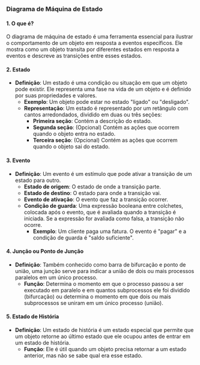 ### Diagrama de Máquina de Estado

#### 1. O que é?
O diagrama de máquina de estado é uma ferramenta essencial para ilustrar o comportamento de um objeto em resposta a eventos específicos. Ele mostra como um objeto transita por diferentes estados em resposta a eventos e descreve as transições entre esses estados.

#### 2. Estado
- **Definição**: Um estado é uma condição ou situação em que um objeto pode existir. Ele representa uma fase na vida de um objeto e é definido por suas propriedades e valores.
  - **Exemplo**: Um objeto pode estar no estado "ligado" ou "desligado".
  - **Representação**: Um estado é representado por um retângulo com cantos arredondados, dividido em duas ou três seções:
    - **Primeira seção**: Contém a descrição do estado.
    - **Segunda seção**: (Opcional) Contém as ações que ocorrem quando o objeto entra no estado.
    - **Terceira seção**: (Opcional) Contém as ações que ocorrem quando o objeto sai do estado.

#### 3. Evento
- **Definição**: Um evento é um estímulo que pode ativar a transição de um estado para outro.
  - **Estado de origem**: O estado de onde a transição parte.
  - **Estado de destino**: O estado para onde a transição vai.
  - **Evento de ativação**: O evento que faz a transição ocorrer.
  - **Condição de guarda**: Uma expressão booleana entre colchetes, colocada após o evento, que é avaliada quando a transição é iniciada. Se a expressão for avaliada como falsa, a transição não ocorre.
    - **Exemplo**: Um cliente paga uma fatura. O evento é "pagar" e a condição de guarda é "saldo suficiente".

#### 4. Junção ou Ponto de Junção
- **Definição**: Também conhecido como barra de bifurcação e ponto de união, uma junção serve para indicar a união de dois ou mais processos paralelos em um único processo.
  - **Função**: Determina o momento em que o processo passou a ser executado em paralelo e em quantos subprocessos ele foi dividido (bifurcação) ou determina o momento em que dois ou mais subprocessos se uniram em um único processo (união).


#### 5. Estado de História
- **Definição**: Um estado de história é um estado especial que permite que um objeto retorne ao último estado que ele ocupou antes de entrar em um estado de história.
  - **Função**: Ele é útil quando um objeto precisa retornar a um estado anterior, mas não se sabe qual era esse estado.